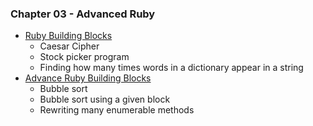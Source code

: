 ### Chapter 03 - Advanced Ruby

- [Ruby Building Blocks](https://github.com/antrix1/The-Odin-Project/tree/master/Ruby%20Programming/Building%20Blocks)
	- Caesar Cipher
	- Stock picker program
	- Finding how many times words in a dictionary appear in a string
- [Advance Ruby Building Blocks](https://github.com/antrix1/The-Odin-Project/tree/master/Ruby%20Programming/Advanced%20Building%20Blocks)
	- Bubble sort
	- Bubble sort using a given block
	- Rewriting many enumerable methods